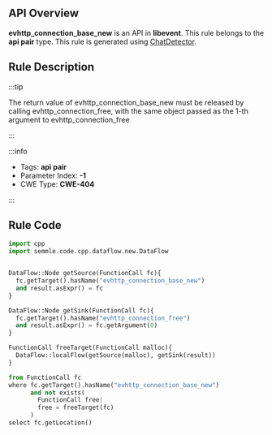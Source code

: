 ---
---


## API Overview
**evhttp_connection_base_new** is an API in **libevent**. This rule belongs to the **api pair** type. This rule is generated using [ChatDetector](../../tools/ChatDetector).
## Rule Description

:::tip

The return value of evhttp_connection_base_new must be released by calling evhttp_connection_free, with the same object passed as the 1-th argument to evhttp_connection_free

:::

:::info

- Tags: **api pair**
- Parameter Index: **-1**
- CWE Type: **CWE-404**

:::

## Rule Code
```python
import cpp
import semmle.code.cpp.dataflow.new.DataFlow


DataFlow::Node getSource(FunctionCall fc){
  fc.getTarget().hasName("evhttp_connection_base_new")
  and result.asExpr() = fc
}

DataFlow::Node getSink(FunctionCall fc){
  fc.getTarget().hasName("evhttp_connection_free")
  and result.asExpr() = fc.getArgument(0)
}

FunctionCall freeTarget(FunctionCall malloc){
  DataFlow::localFlow(getSource(malloc), getSink(result))
}

from FunctionCall fc
where fc.getTarget().hasName("evhttp_connection_base_new")
      and not exists(
        FunctionCall free| 
        free = freeTarget(fc)
      )
select fc.getLocation()

```